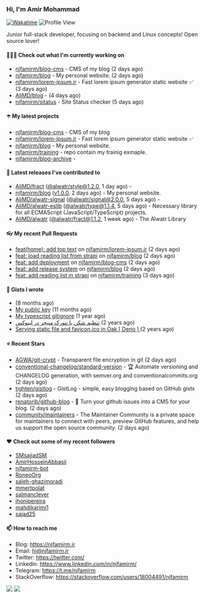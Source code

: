 ### Hi, I'm Amir Mohammad
[![Wakatime](https://wakatime.com/badge/user/68776a95-d771-48a4-a960-90136239e4fd.svg)](https://wakatime.com/@68776a95-d771-48a4-a960-90136239e4fd)
![Profile View](https://komarev.com/ghpvc/?username=njfamirm)

Junior full-stack developer, focusing on backend and Linux concepts!
Open source lover!

#### 👨🏻‍💻 Check out what I'm currently working on

- [njfamirm/blog-cms](https://github.com/njfamirm/blog-cms) - CMS of my blog (2 days ago)
- [njfamirm/blog](https://github.com/njfamirm/blog) - My personal website. (2 days ago)
- [njfamirm/lorem-ipsum.ir](https://github.com/njfamirm/lorem-ipsum.ir) - Fast lorem ipsum generator static website ✅ (3 days ago)
- [AliMD/blog](https://github.com/AliMD/blog) -  (4 days ago)
- [njfamirm/sitatus](https://github.com/njfamirm/sitatus) - Site Status checker (5 days ago)

#### ☂️ My latest projects

- [njfamirm/blog-cms](https://github.com/njfamirm/blog-cms) - CMS of my blog
- [njfamirm/lorem-ipsum.ir](https://github.com/njfamirm/lorem-ipsum.ir) - Fast lorem ipsum generator static website ✅
- [njfamirm/blog](https://github.com/njfamirm/blog) - My personal website.
- [njfamirm/training](https://github.com/njfamirm/training) - repo contain my trainig exmaple.
- [njfamirm/blog-archive](https://github.com/njfamirm/blog-archive) - 

#### 🎉 Latest releases I've contributed to

- [AliMD/fract](https://github.com/AliMD/fract) ([@alwatr/style@1.2.0](https://github.com/AliMD/fract/releases/tag/%40alwatr/style%401.2.0), 1 day ago) - 
- [njfamirm/blog](https://github.com/njfamirm/blog) ([v1.0.0](https://github.com/njfamirm/blog/releases/tag/v1.0.0), 2 days ago) - My personal website.
- [AliMD/alwatr-signal](https://github.com/AliMD/alwatr-signal) ([@alwatr/signal@2.0.0](https://github.com/AliMD/alwatr-signal/releases/tag/%40alwatr/signal%402.0.0), 5 days ago) - 
- [AliMD/alwatr-eslib](https://github.com/AliMD/alwatr-eslib) ([@alwatr/type@1.1.4](https://github.com/AliMD/alwatr-eslib/releases/tag/%40alwatr/type%401.1.4), 5 days ago) - Necessary library for all ECMAScript (JavaScript/TypeScript) projects.
- [AliMD/alwatr](https://github.com/AliMD/alwatr) ([@alwatr/fract@1.1.2](https://github.com/AliMD/alwatr/releases/tag/%40alwatr/fract%401.1.2), 1 week ago) - The Alwatr Library

#### 👓 My recent Pull Requests

- [feat(home): add top text](https://github.com/njfamirm/lorem-ipsum.ir/pull/35) on [njfamirm/lorem-ipsum.ir](https://github.com/njfamirm/lorem-ipsum.ir) (2 days ago)
- [feat: load reading list from strapi](https://github.com/njfamirm/blog/pull/48) on [njfamirm/blog](https://github.com/njfamirm/blog) (2 days ago)
- [feat: add deployment](https://github.com/njfamirm/blog-cms/pull/2) on [njfamirm/blog-cms](https://github.com/njfamirm/blog-cms) (2 days ago)
- [feat: add release system](https://github.com/njfamirm/blog/pull/37) on [njfamirm/blog](https://github.com/njfamirm/blog) (2 days ago)
- [feat: add reading list in strapi](https://github.com/njfamirm/training/pull/3) on [njfamirm/training](https://github.com/njfamirm/training) (3 days ago)

#### 📓 Gists I wrote

- [](https://gist.github.com/022d07ecd84e69ad31ef0bcd32d86b59) (8 months ago)
- [My public key](https://gist.github.com/879f720c9ca74a0934ce571b7285ed34) (11 months ago)
- [My typescript gitignore](https://gist.github.com/6a40b1912daab3f91a02a7b53f3f76c3) (1 year ago)
- [تنظیم شکن با نتورک منیجر در لینوکس](https://gist.github.com/cc40c344e89bdcdf77085cbf1fc05162) (2 years ago)
- [Serving static file and favicon.ico in Oak [ Deno ] ](https://gist.github.com/9bcaca2b6a672e729c099193b4aafe9f) (2 years ago)

#### ⭐ Recent Stars

- [AGWA/git-crypt](https://github.com/AGWA/git-crypt) - Transparent file encryption in git (2 days ago)
- [conventional-changelog/standard-version](https://github.com/conventional-changelog/standard-version) - :trophy: Automate versioning and CHANGELOG generation, with semver.org and conventionalcommits.org (2 days ago)
- [tighten/gistlog](https://github.com/tighten/gistlog) - GistLog - simple, easy blogging based on GitHub gists (2 days ago)
- [renatorib/github-blog](https://github.com/renatorib/github-blog) - :octopus: Turn your github issues into a CMS for your blog. (2 days ago)
- [community/maintainers](https://github.com/community/maintainers) - The Maintainer Community is a private space for maintainers to connect with peers, preview GitHub features, and help us support the open source community. (2 days ago)

#### ♥️ Check out some of my recent followers

- [SMsajjadSM](https://github.com/SMsajjadSM)
- [AmirHosseinAbbasii](https://github.com/AmirHosseinAbbasii)
- [njfamirm-bot](https://github.com/njfamirm-bot)
- [RoneoOrg](https://github.com/RoneoOrg)
- [saleh-ghazimoradi](https://github.com/saleh-ghazimoradi)
- [mmertpolat](https://github.com/mmertpolat)
- [salmanclever](https://github.com/salmanclever)
- [jhonipereira](https://github.com/jhonipereira)
- [mahdikarimi1](https://github.com/mahdikarimi1)
- [sajad25](https://github.com/sajad25)

#### 📫 How to reach me

- Blog: https://njfamirm.ir
- Email: hi@njfamirm.ir
- Twitter: https://twitter.com/
- Linkedin: https://www.linkedin.com/in/njfamirm/
- Telegram: https://t.me/njfamirm
- StackOverflow: https://stackoverflow.com/users/18004491/njfamirm

![](http://github-profile-summary-cards.vercel.app/api/cards/profile-details?username=njfamirm&theme=transparent)
![](https://github-profile-summary-cards.vercel.app/api/cards/productive-time?username=njfamirm&theme=transparent&utcOffset=3.50)
